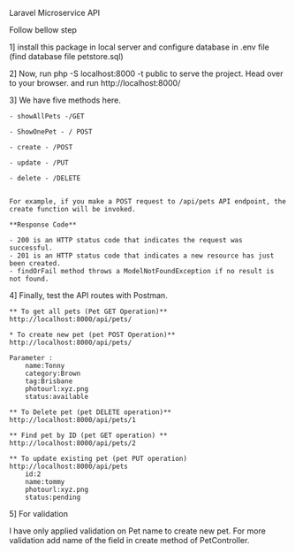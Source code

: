 Laravel Microservice API

Follow bellow step

1] install this package in local server and configure database in .env file (find database file petstore.sql)

2] Now, run php -S localhost:8000 -t public to serve the project. Head over to your browser. and run http://localhost:8000/

3] We have five methods here.

	- showAllPets -/GET
	
	- ShowOnePet - / POST
	
	- create - /POST
	
	- update - /PUT
	
	- delete - /DELETE
	
	
	For example, if you make a POST request to /api/pets API endpoint, the create function will be invoked.
	
	**Response Code**
	
	- 200 is an HTTP status code that indicates the request was successful.
    - 201 is an HTTP status code that indicates a new resource has just been created.
    - findOrFail method throws a ModelNotFoundException if no result is not found.
4] Finally, test the API routes with Postman.

	** To get all pets (Pet GET Operation)**
	http://localhost:8000/api/pets/
	
	* To create new pet (pet POST Operation)**
	http://localhost:8000/api/pets/
	
	Parameter :
		name:Tonny
		category:Brown
		tag:Brisbane
		photourl:xyz.png
		status:available 
		
	** To Delete pet (pet DELETE operation)**
	http://localhost:8000/api/pets/1
	
	** Find pet by ID (pet GET operation) **
	http://localhost:8000/api/pets/2
	
	** To update existing pet (pet PUT operation)
	http://localhost:8000/api/pets
		id:2
		name:tommy
		photourl:xyz.png
		status:pending
		
5] For validation

I have only applied validation on Pet name to create new pet. 
For more validation add name of the field in create method of PetController.
	